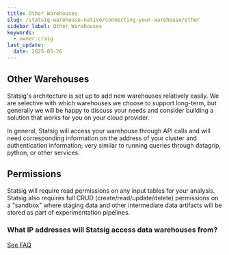 ```yaml
---
title: Other Warehouses
slug: /statsig-warehouse-native/connecting-your-warehouse/other
sidebar_label: Other Warehouses
keywords:
  - owner:craig
last_update:
  date: 2025-05-26
---
```


## Other Warehouses

Statsig's architecture is set up to add new warehouses relatively easily. We are selective with which warehouses we choose to support long-term, but generally we will be happy to discuss your needs and consider building a solution that works for you on your cloud provider.

In general, Statsig will access your warehouse through API calls and will need corresponding information on the address of your cluster and authentication information; very similar to running queries through datagrip, python, or other services.

## Permissions

Statsig will require read permissions on any input tables for your analysis. Statsig also requires full CRUD (create/read/update/delete) permissions on a "sandbox" where staging data and other intermediate data artifacts will be stored as part of experimentation pipelines.

### What IP addresses will Statsig access data warehouses from?

[See FAQ](/data-warehouse-ingestion/faq#what-ip-addresses-will-statsig-access-data-warehouses-from)
